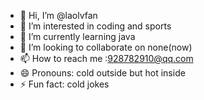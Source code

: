 - 👋 Hi, I’m @laolvfan
- 👀 I’m interested in coding and sports
- 🌱 I’m currently learning java
- 💞️ I’m looking to collaborate on none(now)
- 📫 How to reach me :928782910@qq.com
- 😄 Pronouns: cold outside but hot inside
- ⚡ Fun fact: cold jokes

<!---
laolvfan/laolvfan is a ✨ special ✨ repository because its `README.md` (this file) appears on your GitHub profile.
You can click the Preview link to take a look at your changes.
--->

